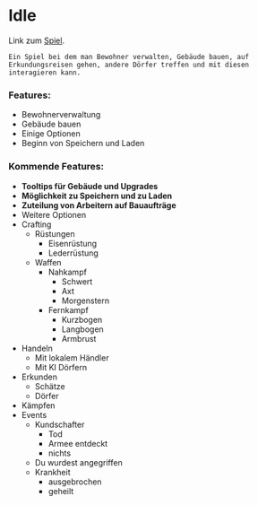 # Idle
Link zum [Spiel](https://nickweyermann.github.io).

`Ein Spiel bei dem man Bewohner verwalten, Gebäude bauen, auf Erkundungsreisen gehen, andere Dörfer treffen und mit diesen interagieren kann.`

### Features:
- Bewohnerverwaltung
- Gebäude bauen
- Einige Optionen
- Beginn von Speichern und Laden

### Kommende Features:
- **Tooltips für Gebäude und Upgrades**
- **Möglichkeit zu Speichern und zu Laden**
- **Zuteilung von Arbeitern auf Bauaufträge**
- Weitere Optionen
- Crafting
  - Rüstungen
    - Eisenrüstung
    - Lederrüstung
  - Waffen
    - Nahkampf
      - Schwert
      - Axt
      - Morgenstern
    - Fernkampf
      - Kurzbogen
      - Langbogen
      - Armbrust
- Handeln
  - Mit lokalem Händler
  - Mit KI Dörfern
- Erkunden
  - Schätze
  - Dörfer
- Kämpfen
- Events
  - Kundschafter
    - Tod
    - Armee entdeckt
    - nichts
  - Du wurdest angegriffen
  - Krankheit
    - ausgebrochen
    - geheilt
